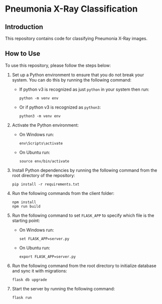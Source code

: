 # Pneumonia X-Ray Classification

## Introduction
This repository contains code for classifying Pneumonia X-Ray images. 

## How to Use
To use this repository, please follow the steps below:

1. Set up a Python environment to ensure that you do not break your system. You can do this by running the following command:
    * If python v3 is recognized as just `python` in your system then run:
        ```
        python -m venv env
        ```
    * Or if python v3 is recognized as `python3`:
        ```
        python3 -m venv env
        ```

2. Activate the Python environment:
    * On Windows run:
        ```
        env\Scripts\activate
        ```
    * On Ubuntu run:
        ```
        source env/bin/activate
        ```

3. Install Python dependencies by running the following command from the root directory of the repository:
    ```
    pip install -r requirements.txt
    ```

4. Run the following commands from the client folder:
    ```
    npm install
    npm run build
    ```

5. Run the following command to set `FLASK_APP` to specify which file is the starting point:
    * On Windows run:
        ```
        set FLASK_APP=server.py
        ```
    * On Ubuntu run:
        ```
        export FLASK_APP=server.py
        ```

6. Run the following command from the root directory to initialize database and sync it with migrations:
    ```
    flask db upgrade
    ```

7. Start the server by running the following command:
    ```
    flask run
    ``` 
